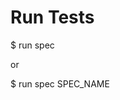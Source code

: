 Run Tests
==================================================

  $ run spec

or

  $ run spec SPEC_NAME
